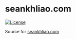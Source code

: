 # seankhliao.com

[![License](https://img.shields.io/github/license/seankhliao/blogengine.svg?style=flat-square)](LICENSE)

Source for [seankhliao.com](https://seankhliao.com)
